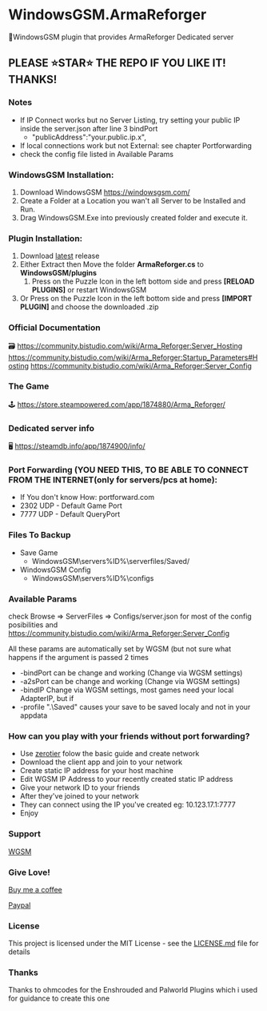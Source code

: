# WindowsGSM.ArmaReforger
🧩WindowsGSM plugin that provides ArmaReforger Dedicated server

## PLEASE ⭐STAR⭐ THE REPO IF YOU LIKE IT! THANKS!

### Notes
- If IP Connect works but no Server Listing, try setting your public IP inside the server.json after line 3 bindPort
  - "publicAddress":"your.public.ip.x",
- If local connections work but not External: see chapter Portforwarding
- check the config file listed in Available Params

### WindowsGSM Installation: 
1. Download  WindowsGSM https://windowsgsm.com/ 
2. Create a Folder at a Location you wan't all Server to be Installed and Run.
3. Drag WindowsGSM.Exe into previously created folder and execute it.

### Plugin Installation:
1. Download [latest](https://https://github.com/Raziel7893/WindowsGSM.ArmaReforger/releases/latest) release
2. Either Extract then Move the folder **ArmaReforger.cs** to **WindowsGSM/plugins** 
    1. Press on the Puzzle Icon in the left bottom side and press **[RELOAD PLUGINS]** or restart WindowsGSM
3. Or Press on the Puzzle Icon in the left bottom side and press **[IMPORT PLUGIN]** and choose the downloaded .zip

### Official Documentation
🗃️ https://community.bistudio.com/wiki/Arma_Reforger:Server_Hosting
   https://community.bistudio.com/wiki/Arma_Reforger:Startup_Parameters#Hosting
   https://community.bistudio.com/wiki/Arma_Reforger:Server_Config

### The Game
🕹️ https://store.steampowered.com/app/1874880/Arma_Reforger/

### Dedicated server info
🖥️ https://steamdb.info/app/1874900/info/

### Port Forwarding (YOU NEED THIS, TO BE ABLE TO CONNECT FROM THE INTERNET(only for servers/pcs at home):
- If You don't know How: portforward.com
- 2302 UDP - Default Game Port
- 7777 UDP - Default QueryPort

### Files To Backup
- Save Game 
  - WindowsGSM\servers\%ID%\serverfiles/Saved/
- WindowsGSM Config
  - WindowsGSM\servers\%ID%\configs

### Available Params
check Browse => ServerFiles => Configs/server.json for most of the config posibilities and 
https://community.bistudio.com/wiki/Arma_Reforger:Server_Config

All these params are automatically set by WGSM (but not sure what happens if the argument is passed 2 times
- -bindPort              can be change and working (Change via WGSM settings)
- -a2sPort               can be change and working (Change via WGSM settings)
- -bindIP 	 			 Change via WGSM settings, most games need your local AdapterIP, but if
- -profile \".\\Saved\"  causes your save to be saved localy and not in your appdata



### How can you play with your friends without port forwarding?
- Use [zerotier](https://www.zerotier.com/) folow the basic guide and create network
- Download the client app and join to your network
- Create static IP address for your host machine
- Edit WGSM IP Address to your recently created static IP address
- Give your network ID to your friends
- After they've joined to your network
- They can connect using the IP you've created eg: 10.123.17.1:7777
- Enjoy

### Support
[WGSM](https://discord.com/channels/590590698907107340/645730252672335893)

### Give Love!
[Buy me a coffee](https://ko-fi.com/raziel7893)

[Paypal](https://paypal.me/raziel7893)

### License
This project is licensed under the MIT License - see the <a href="https://github.com/raziel7893/WindowsGSM.ArmaReforger/blob/main/LICENSE">LICENSE.md</a> file for details

### Thanks
Thanks to ohmcodes for the Enshrouded and Palworld Plugins which i used for guidance to create this one

